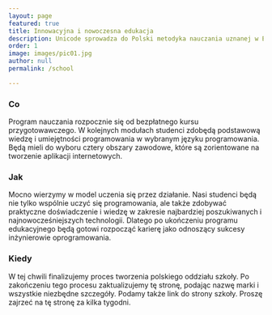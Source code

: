 ```yaml
---
layout: page
featured: true
title: Innowacyjna i nowoczesna edukacja
description: Unicode sprowadza do Polski metodyka nauczania uznanej w Europie Środkowo-Wschodniej szkoły kształtujca profesjonalistów zajmujących się oprogramowaniem. Naszym celem jest kreowanie prawdziwych profesjonalistów w świecie programowania. <br/><strong>Dla nas, podobnie jak dla całej branży IT, najważniejsze są  umiejętności praktyczne</strong>.
order: 1
image: images/pic01.jpg
author: null
permalink: /school

---
```


### Co

Program nauczania rozpocznie się od bezpłatnego kursu przygotowawczego. W kolejnych modułach studenci zdobędą podstawową wiedzę i umiejętności programowania w wybranym języku programowania. Będą mieli do wyboru cztery obszary zawodowe, które są zorientowane na tworzenie aplikacji internetowych.


### Jak

Mocno wierzymy w model uczenia się przez działanie. Nasi studenci będą nie tylko wspólnie uczyć się programowania, ale także zdobywać praktyczne doświadczenie i wiedzę w zakresie najbardziej poszukiwanych i najnowocześniejszych technologii. Dlatego po ukończeniu programu edukacyjnego będą gotowi rozpocząć karierę jako odnoszący sukcesy inżynierowie oprogramowania.


### Kiedy

W tej chwili finalizujemy proces tworzenia polskiego oddziału szkoły. Po zakończeniu tego procesu zaktualizujemy tę stronę, podając nazwę marki i wszystkie niezbędne szczegóły. Podamy także link do strony szkoły. Proszę zajrzeć na tę stronę za kilka tygodni.



